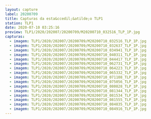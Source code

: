 ```yaml
---
layout: capture
label: 20200709
title: Capturas da esta&ccedil;&atilde;o TLP1
station: TLP1
date: 2020-07-10 03:25:16
preview: TLP1/2020/202007/20200709/M20200710_032516_TLP_1P.jpg
capturas:
  - imagem: TLP1/2020/202007/20200709/M20200710_032516_TLP_1P.jpg
  - imagem: TLP1/2020/202007/20200709/M20200710_032637_TLP_1P.jpg
  - imagem: TLP1/2020/202007/20200709/M20200710_034941_TLP_1P.jpg
  - imagem: TLP1/2020/202007/20200709/M20200710_040311_TLP_1P.jpg
  - imagem: TLP1/2020/202007/20200709/M20200710_044417_TLP_1P.jpg
  - imagem: TLP1/2020/202007/20200709/M20200710_062731_TLP_1P.jpg
  - imagem: TLP1/2020/202007/20200709/M20200710_064223_TLP_1P.jpg
  - imagem: TLP1/2020/202007/20200709/M20200710_065332_TLP_1P.jpg
  - imagem: TLP1/2020/202007/20200709/M20200710_071108_TLP_1P.jpg
  - imagem: TLP1/2020/202007/20200709/M20200710_075056_TLP_1P.jpg
  - imagem: TLP1/2020/202007/20200709/M20200710_080828_TLP_1P.jpg
  - imagem: TLP1/2020/202007/20200709/M20200710_081344_TLP_1P.jpg
  - imagem: TLP1/2020/202007/20200709/M20200710_081534_TLP_1P.jpg
  - imagem: TLP1/2020/202007/20200709/M20200710_081555_TLP_1P.jpg
  - imagem: TLP1/2020/202007/20200709/M20200710_084835_TLP_1P.jpg
  - imagem: TLP1/2020/202007/20200709/M20200710_084916_TLP_1P.jpg
---
```

